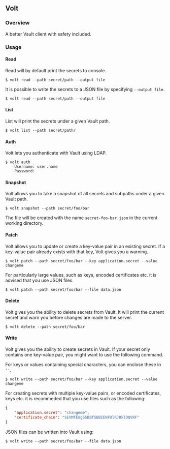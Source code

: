 ## Volt

### Overview 

A better Vault client with safety included.

### Usage

#### Read
Read will by default print the secrets to console.
```
$ volt read --path secret/path --output file
```
It is possible to write the secrets to a JSON file by specifying `--output file`.
```
$ volt read --path secret/path --output file
```

#### List
List will print the secrets under a given Vault path.
```
$ volt list --path secret/path/
```

#### Auth
Volt lets you authenticate with Vault using LDAP.
```
$ volt auth
    Username: user.name
    Password:
```

#### Snapshot
Volt allows you to take a snapshot of all secrets and subpaths under a given Vault path. 
```
$ volt snapshot --path secret/foo/bar
```
The file will be created with the name `secret-foo-bar.json` in the current working directory.

#### Patch
Volt allows you to update or create a key-value pair in an existing secret. If a key-value pair already exists with that key, Volt gives you a warning.  
```
$ volt patch --path secret/foo/bar --key application.secret --value changeme 
```

For particularly large values, such as keys, encoded certificates etc. it is advised that you use JSON files.
```
$ volt patch --path secret/foo/bar --file data.json
```

#### Delete
Volt gives you the ability to delete secrets from Vault. It will print the current secret and warn you before changes are made to the server.
```
$ volt delete --path secret/foo/bar
```

#### Write 
Volt gives you the ability to create secrets in Vault. If your secret only contains one key-value pair, you might want to use the following command.

For keys or values containing special characters, you can enclose these in `''`.
```
$ volt write --path secret/foo/bar --key application.secret --value changeme
```

For creating secrets with multiple key-value pairs, or encoded certificates, keys etc. it is recommeded that you use files such as the following:
```json 
{
    "application.secret": "changeme",
    "certificate_chain": "SEVMTE8gSSBBTSBBIENFUlRJRklDQVRF"
}
```
JSON files can be written into Vault using:
```
$ volt write --path secret/foo/bar --file data.json
```